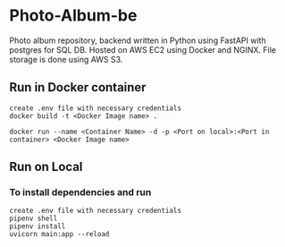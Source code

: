 # Photo-Album-be
Photo album repository, backend written in Python using FastAPI with postgres for SQL DB.
Hosted on AWS EC2 using Docker and NGINX. File storage is done using AWS S3.

## Run in Docker container
~~~~
create .env file with necessary credentials
docker build -t <Docker Image name> . 

docker run --name <Container Name> -d -p <Port on local>:<Port in container> <Docker Image name>
~~~~
## Run on Local
### To install dependencies and run
~~~~
create .env file with necessary credentials
pipenv shell
pipenv install
uvicorn main:app --reload
~~~~

